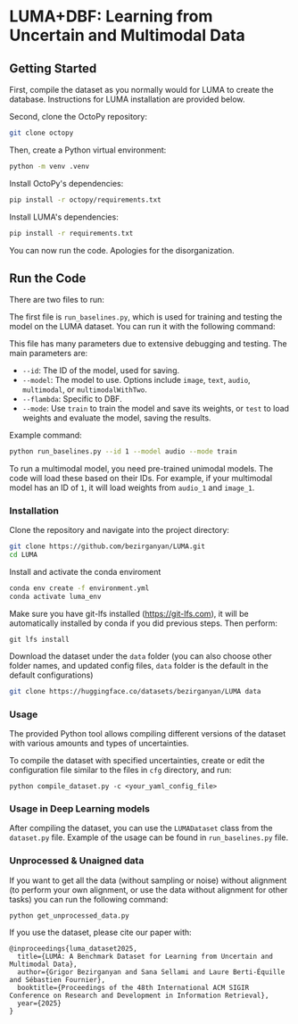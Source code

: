 # LUMA+DBF: Learning from Uncertain and Multimodal Data

## Getting Started

First, compile the dataset as you normally would for LUMA to create the database. Instructions for LUMA installation are provided below.

Second, clone the OctoPy repository:

```bash
git clone octopy
```

Then, create a Python virtual environment:

```bash
python -m venv .venv
```

Install OctoPy's dependencies:

```bash
pip install -r octopy/requirements.txt
```

Install LUMA's dependencies:

```bash
pip install -r requirements.txt
```

You can now run the code. Apologies for the disorganization.

## Run the Code

There are two files to run:

The first file is `run_baselines.py`, which is used for training and testing the model on the LUMA dataset. You can run it with the following command:

This file has many parameters due to extensive debugging and testing. The main parameters are:

  * `--id`: The ID of the model, used for saving.
  * `--model`: The model to use. Options include `image`, `text`, `audio`, `multimodal`, or `multimodalWithTwo`.
  * `--flambda`: Specific to DBF.
  * `--mode`: Use `train` to train the model and save its weights, or `test` to load weights and evaluate the model, saving the results.

Example command:

```bash
python run_baselines.py --id 1 --model audio --mode train
```

To run a multimodal model, you need pre-trained unimodal models. The code will load these based on their IDs. For example, if your multimodal model has an ID of `1`, it will load weights from `audio_1` and `image_1`.

### Installation
Clone the repository and navigate into the project directory:

```bash
git clone https://github.com/bezirganyan/LUMA.git 
cd LUMA
```
Install and activate the conda enviroment
```bash
conda env create -f environment.yml
conda activate luma_env
```

Make sure you have git-lfs installed (https://git-lfs.com), it will be automatically installed by conda if you did previous steps. Then perform:
```
git lfs install
```
Download the dataset under the `data` folder (you can also choose other folder names, and updated config files, `data` folder is the default in the default configurations)
```bash
git clone https://huggingface.co/datasets/bezirganyan/LUMA data
```

### Usage
The provided Python tool allows compiling different versions of the dataset with various amounts and types of uncertainties.

To compile the dataset with specified uncertainties, create or edit the configuration file similar to the files in `cfg` directory, and run:
```
python compile_dataset.py -c <your_yaml_config_file>
```

### Usage in Deep Learning models
After compiling the dataset, you can use the `LUMADataset` class from the `dataset.py` file. Example of the usage can be found in `run_baselines.py` file.

### Unprocessed & Unaigned data
If you want to get all the data (without sampling or noise) without alignment (to perform your own alignment, or use the data without alignment for other tasks) you can run the following command:

```
python get_unprocessed_data.py
```

If you use the dataset, please cite our paper with:
```
@inproceedings{luma_dataset2025,
  title={LUMA: A Benchmark Dataset for Learning from Uncertain and Multimodal Data}, 
  author={Grigor Bezirganyan and Sana Sellami and Laure Berti-Équille and Sébastien Fournier},
  booktitle={Proceedings of the 48th International ACM SIGIR Conference on Research and Development in Information Retrieval},
  year={2025}
}
```

